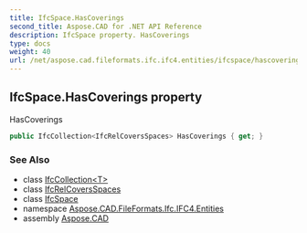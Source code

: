 ```yaml
---
title: IfcSpace.HasCoverings
second_title: Aspose.CAD for .NET API Reference
description: IfcSpace property. HasCoverings
type: docs
weight: 40
url: /net/aspose.cad.fileformats.ifc.ifc4.entities/ifcspace/hascoverings/
---
```

## IfcSpace.HasCoverings property

HasCoverings

```csharp
public IfcCollection<IfcRelCoversSpaces> HasCoverings { get; }
```

### See Also

* class [IfcCollection&lt;T&gt;](../../../aspose.cad.fileformats.ifc/ifccollection-1/)
* class [IfcRelCoversSpaces](../../ifcrelcoversspaces/)
* class [IfcSpace](../)
* namespace [Aspose.CAD.FileFormats.Ifc.IFC4.Entities](../../ifcspace/)
* assembly [Aspose.CAD](../../../)


